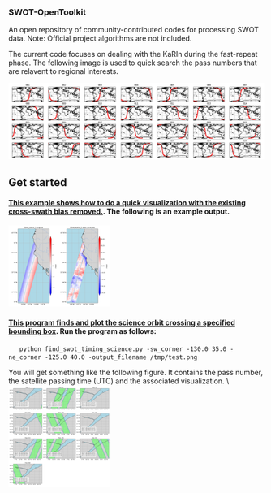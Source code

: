 ### SWOT-OpenToolkit
An open repository of community-contributed codes for processing SWOT data. Note: Official project algorithms are not included.

The current code focuses on dealing with the KaRIn during the fast-repeat phase. The following image is used to quick search the pass numbers that are relavent to regional interests. 

![Passes over the calval period](media/calval_passes_locations.png)


## Get started 

 #### [This example shows how to do a quick visualization with the existing cross-swath bias removed.](examples/simple_visualization.ipynb). The following is an example output. 

<img src="media/figures/ssha_karin_2_california.png" alt="Alt Text" width="200">

#### [This program finds and plot the science orbit crossing a specified bounding box](src/find_swot_passes_science.py). Run the program as follows:

```
   python find_swot_timing_science.py -sw_corner -130.0 35.0 -ne_corner -125.0 40.0 -output_filename /tmp/test.png
```

   You will get something like the following figure. It contains the pass number, the satellite passing time (UTC) and the associated visualization. \\
<img src="media/figures/science_orbit_timing_example_quebec.png" alt="Alt Text" width="200">

